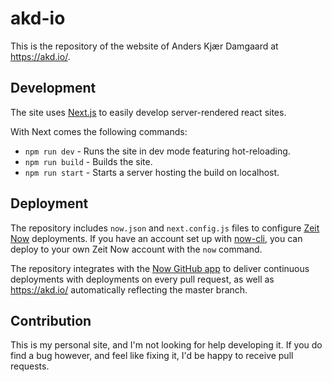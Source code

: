 # akd-io
This is the repository of the website of Anders Kjær Damgaard at https://akd.io/.

## Development
The site uses [Next.js](https://nextjs.org/) to easily develop server-rendered react sites.

With Next comes the following commands:
- `npm run dev` - Runs the site in dev mode featuring hot-reloading.
- `npm run build` - Builds the site.
- `npm run start` - Starts a server hosting the build on localhost.

## Deployment
The repository includes `now.json` and `next.config.js` files to configure [Zeit Now](https://zeit.co/now) deployments.
If you have an account set up with [now-cli](https://github.com/zeit/now-cli), you can deploy to your own Zeit Now account with the `now` command.

The repository integrates with the [Now GitHub app](https://zeit.co/github) to deliver continuous deployments with deployments on every pull request, as well as https://akd.io/ automatically reflecting the master branch.

## Contribution
This is my personal site, and I'm not looking for help developing it. If you do find a bug however, and feel like fixing it, I'd be happy to receive pull requests.
